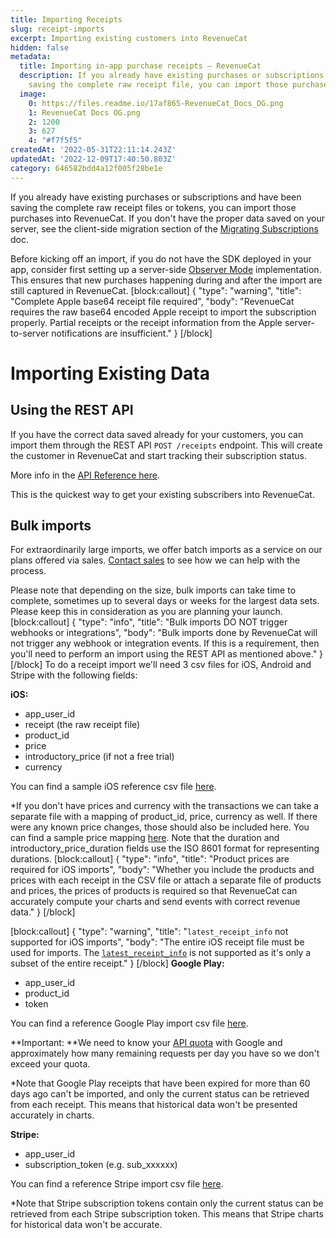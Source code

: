 ```yaml
---
title: Importing Receipts
slug: receipt-imports
excerpt: Importing existing customers into RevenueCat
hidden: false
metadata:
  title: Importing in-app purchase receipts – RevenueCat
  description: If you already have existing purchases or subscriptions and have been
    saving the complete raw receipt file, you can import those purchases to RevenueCat.
  image:
    0: https://files.readme.io/17af865-RevenueCat_Docs_OG.png
    1: RevenueCat Docs OG.png
    2: 1200
    3: 627
    4: "#f7f5f5"
createdAt: '2022-05-31T22:11:14.243Z'
updatedAt: '2022-12-09T17:40:50.803Z'
category: 646582bdd4a12f005f28be1e
---
```

If you already have existing purchases or subscriptions and have been saving the complete raw receipt files or tokens, you can import those purchases into RevenueCat. If you don't have the proper data saved on your server, see the client-side migration section of the [Migrating Subscriptions](doc:migrating-existing-subscriptions) doc.

Before kicking off an import, if you do not have the SDK deployed in your app, consider first setting up a server-side [Observer Mode](doc:observer-mode#option-1-server-side) implementation. This ensures that new purchases happening during and after the import are still captured in RevenueCat.
[block:callout]
{
  "type": "warning",
  "title": "Complete Apple base64 receipt file required",
  "body": "RevenueCat requires the raw base64 encoded Apple receipt to import the subscription properly. Partial receipts or the receipt information from the Apple server-to-server notifications are insufficient."
}
[/block]
# Importing Existing Data

## Using the REST API
If you have the correct data saved already for your customers, you can import them through the REST API `POST /receipts` endpoint. This will create the customer in RevenueCat and start tracking their subscription status.

More info in the [API Reference here](https://docs.revenuecat.com/reference#receipts).

This is the quickest way to get your existing subscribers into RevenueCat.

## Bulk imports
For extraordinarily large imports, we offer batch imports as a service on our plans offered via sales. [Contact sales](https://www.revenuecat.com/demo/) to see how we can help with the process. 

Please note that depending on the size, bulk imports can take time to complete, sometimes up to several days or weeks for the largest data sets. Please keep this in consideration as you are planning your launch.
[block:callout]
{
  "type": "info",
  "title": "Bulk imports DO NOT trigger webhooks or integrations",
  "body": "Bulk imports done by RevenueCat will not trigger any webhook or integration events. If this is a requirement, then you'll need to perform an import using the REST API as mentioned above."
}
[/block]
To do a receipt import we'll need 3 csv files for iOS, Android and Stripe with the following fields:

**iOS:**
  * app_user_id
  * receipt (the raw receipt file)
  * product_id
  * price
  * introductory_price (if not a free trial)
  * currency

You can find a sample iOS reference csv file [here](https://github.com/RevenueCat-Samples/import-csv-samples/blob/main/iOS/ios_receipt_import_sample.csv).

*If you don't have prices and currency with the transactions we can take a separate file with a mapping of product_id, price, currency as well. If there were any known price changes, those should also be included here. You can find a sample price mapping [here](https://github.com/RevenueCat-Samples/import-csv-samples/blob/main/iOS/ios_product_price_map_sample.csv). Note that the duration and introductory_price_duration fields use the ISO 8601 format for representing durations.
[block:callout]
{
  "type": "info",
  "title": "Product prices are required for iOS imports",
  "body": "Whether you include the products and prices with each receipt in the CSV file or attach a separate file of products and prices, the prices of products is required so that RevenueCat can accurately compute your charts and send events with correct revenue data."
}
[/block]

[block:callout]
{
  "type": "warning",
  "title": "`latest_receipt_info` not supported for iOS imports",
  "body": "The entire iOS receipt file must be used for imports. The [`latest_receipt_info`](https://developer.apple.com/documentation/appstorereceipts/responsebody/latest_receipt_info) is not supported as it's only a subset of the entire receipt."
}
[/block]
**Google Play:**
  * app_user_id
  * product_id
  * token

You can find a reference Google Play import csv file [here](https://github.com/RevenueCat-Samples/import-csv-samples/blob/main/Android/android_receipt_import_sample.csv).

**Important: **We need to know your [API quota](https://developers.google.com/android-publisher/quotas) with Google and approximately how many remaining requests per day you have so we don't exceed your quota.

*Note that Google Play receipts that have been expired for more than 60 days ago can't be imported, and only the current status can be retrieved from each receipt. This means that historical data won't be presented accurately in charts.

**Stripe:**
 * app_user_id
 * subscription_token (e.g. sub_xxxxxx)

You can find a reference Stripe import csv file [here](https://github.com/RevenueCat-Samples/import-csv-samples/blob/main/Stripe/stripe_receipt_import_sample.csv).

*Note that Stripe subscription tokens contain only the current status can be retrieved from each Stripe subscription token. This means that Stripe charts for historical data won't be accurate.